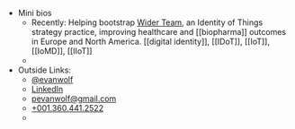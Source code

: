 - Mini bios
    - Recently: Helping bootstrap [Wider Team](https://Wider.Team), an Identity of Things strategy practice, improving healthcare and [[biopharma]] outcomes in Europe and North America. [[digital identity]], [[IDoT]], [[IoT]], [[IoMD]], [[IIoT]]
    - 
- Outside Links: 
    - [@evanwolf](https://twitter.com/evanwolf) 
    - [LinkedIn](https://linkedin.com/in/philwolff)
    - [pevanwolf@gmail.com](mailto:pevanwolf@gmail.com)
    - [+001.360.441.2522](tel:+001.360.441.2522) 
    - 
